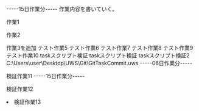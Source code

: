 -----15日作業分-----
作業内容を書いていく。

作業1

作業2

作業3を追加
テスト作業5
テスト作業6
テスト作業7
テスト作業8
テスト作業9
テスト作業10
taskスクリプト検証
taskスクリプト検証
taskスクリプト検証2
C:\Users\user\Desktop\UWS\Git\GitTaskCommit.uws
-----06日作業分-----

検証作業11
-----15日作業分-----

検証作業12
<li>検証作業13
</li>
